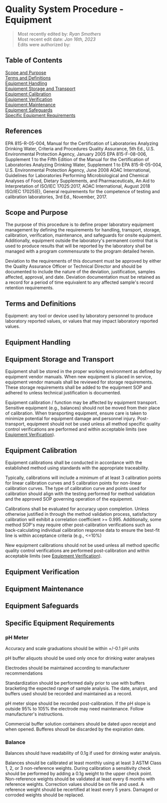 # Quality System Procedure - Equipment

>Most recently edited by: *Ryan Smothers*  
>Most recent edit date: *Jan 16th, 2023*  
>Edits were authorized by: 

## Table of Contents
[Scope and Purpose](#Scope-and-Purpose)  
[Terms and Definitions](#Terms-and-Definitions)  
[Equipment Handling](#Equipment-Handling)  
[Equipment Storage and Transport](#Equipment-Storage-and-Transport)  
[Equipment Calibration](#Equipment-Calibration)  
[Equipment Verification](#Equipment-Verification)  
[Equipment Maintenance](#Equipment-Maintenance)  
[Equipment Safeguards](#Equipment-Safeguards)  
[Specific Equipment Requirements](#Specific-Equipment-Requirements)  

## References
EPA 815-R-05-004, Manual for the Certification of Laboratories Analyzing Drinking Water, Criteria and Procedures Quality Assurance, 5th Ed., U.S. Environmental Protection Agency, January 2005
EPA 815-F-08-006, Supplement 1 to the Fifth Edition of the Manual for the Certification of Laboratories Analyzing Drinking Water, Supplement 1 to EPA 815-R-05-004, U.S. Environmental Protection Agency, June 2008
AOAC International, Guidelines for Laboratories Performing Microbiological and Chemical Analyses of Food, Dietary Supplements, and Pharmaceuticals, An Aid to Interpretation of ISO/IEC 17025:2017, AOAC International, August 2018
ISO/IEC 17025(E), General requirements for the competence of testing and calibration laboratories, 3rd Ed., November, 2017.

## Scope and Purpose

The purpose of this procedure is to define proper laboratory equipment management by defining the requirements for handling, transport, storage, calibration, verification, maintenance, and safeguards for onsite equipment. Additionally, equipment outside the laboratory's permanent control that is used to produce results that will be reported by the laboratory shall be managed with a program commensurate to the program detailed herein. 

Deviation to the requirements of this document must be approved by either the Quality Assurance Officer or Technical Director and should be documented to include the nature of the deviation, justification, samples affected, approval, and date. Deviation documentation must be retained as a record for a period of time equivalent to any affected sample's record retention requirements.

## Terms and Definitions

Equipment: any tool or device used by laboratory personnel to produce laboratory reported values, or values that may impact laboratory reported values.

## Equipment Handling


## Equipment Storage and Transport
Equipment shall be stored in the proper working environment as defined by equipment vendor manuals. When new equipment is placed in service, equipment vendor manuals shall be reviewed for storage requirements. These storage requirements shall be added to the equipment SOP and adhered to unless technical justification is documented.

Equipment calibration / function may be affected by equipment transport. Sensitive equipment (e.g., balances) should not be moved from their place of calibration. When transporting equipment, ensure care is taken to minimize potential for equipment damage and personnel injury. Post-transport, equipment should not be used unless all method specific quality control verifications are performed and within acceptable limits (see [Equipment Verification](#Equipment-Verification)).

## Equipment Calibration
Equipment calibrations shall be conducted in accordance with the established method using standards with the appropriate traceability. 

Typically, calibrations will include a minimum of at least 3 calibration points for linear calibration curves and 5 calibration points for non-linear calibration curves. The type of calibration curve and points used for calibration should align with the testing performed for method validation and the approved SOP governing operation of the equipemnt. 

Calibrations shall be evaluated for accuracy upon completion. Unless otherwise justified in through the method validation process, satisfactory calibration will exhibit a correlation coefficient >= 0.995. Additionally, some method SOP's may require other post-calibration verifications such as back-calculating individual calibration response data to ensure the best-fit line is within acceptance criteria (e.g., <=10%)

New equipment calibrations should not be used unless all method specific quality control verifications are performed post-calibration and within acceptable limits (see [Equipment Verification](#Equipment-Verification)).

## Equipment Verification

## Equipment Maintenance

## Equipment Safeguards

## Specific Equipment Requirements
### pH Meter
Accuracy and scale graduations should be within +/-0.1 pH units

pH buffer aliquots should be used only once for drinking water analyses

Electrodes should be maintained according to manufacturer recommendations

Standardization should be performed daily prior to use with buffers bracketing the expected range of sample analysis. The date, analyst, and buffers used should be recorded and maintained as a record.

pH meter slope should be recorded post-calibration. If the pH slope is outside 95% to 105% the electrode may need maintenance. Follow manufacturer's instructions.

Commercial buffer solution containers should be dated upon receipt and when opened. Bufferes shoudl be discarded by the expiration date.
### Balance
Balances should have readability of 0.1g if used for drinking water analysis.

Balances should be calibrated at least monthly using at least 3 ASTM Class 1, 2, or 3 non-reference weights. During calibration a sensitivity check should be performed by adding a 0.1g weight to the upper check point. Non-reference weights should be validated at least every 6 months with reference weights. Correction values should be on file and used. A reference weight should be recertified at least every 5 years. Damaged or corroded weights should be replaced.


